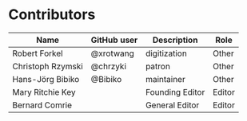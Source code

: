 # Contributors

Name               | GitHub user  | Description                          | Role
---                | ---          | ---                                  | ---
Robert Forkel | @xrotwang   | digitization        | Other
Christoph Rzymski        | @chrzyki       | patron     | Other
Hans-Jörg Bibiko         | @Bibiko       | maintainer     | Other
Mary Ritchie Key | | Founding Editor | Editor
Bernard Comrie | | General Editor | Editor
